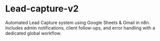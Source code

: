 # Lead-capture-v2
Automated Lead Capture system using Google Sheets &amp; Gmail in n8n. Includes admin notifications, client follow-ups, and error handling with a dedicated global workflow.
